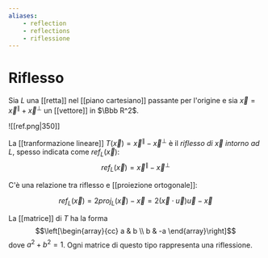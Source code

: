 ```yaml
---
aliases: 
    - reflection
    - reflections
    - riflessione
---
```


# Riflesso

Sia $L$ una [[retta]] nel [[piano cartesiano]] passante per l'origine e sia $\vec x=\vec x^\parallel + \vec x^\perp$ un [[vettore]] in $\Bbb R^2$.

![[ref.png|350]]

La [[tranformazione lineare]] $T(\vec x)=\vec x^\parallel -\vec x^\perp$ è il *riflesso di $\vec x$ intorno ad $L$*, spesso indicata come $ref_L(\vec x)$: $$ref_L(\vec x)=\vec x^\parallel-\vec x^\perp$$

C'è una relazione tra riflesso e [[proiezione ortogonale]]:

$$ref_L(\vec x)=2proj_L(\vec x)-\vec x=2(\vec x\cdot\vec u)\vec u-\vec x$$

La [[matrice]] di $T$ ha la forma $$\left[\begin{array}{cc} a & b \\ b & -a \end{array}\right]$$ dove $a^2+b^2=1$. Ogni matrice di questo tipo rappresenta una riflessione.